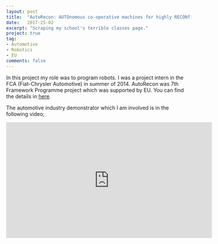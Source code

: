 ```yaml
---
layout: post
title:  "AutoRecon: AUTOnomous co-operative machines for highly RECONfigurable assembly operations of the future"
date:   2017-25-02
excerpt: "Scraping my school's terrible classes page."
project: true
tag:
- Automotive
- Robotics
- EU
comments: false
---
```


In this project my role was to program robots. I was a project intern in the FCA (Fiat-Chrysler Automotive) in summer of 2014.
AutoRecon was 7th Framework Programme project which was supported by EU. You can find the details in <a href="http://www.autorecon.eu" rel="nofollow" class="link-presentation">here</a>.

The automotive industry demonstrator which I am involved is in the following video;

<iframe width="560" height="315" src="https://www.youtube.com/embed/cVwoOAO6z3U" frameborder="0"> </iframe>

